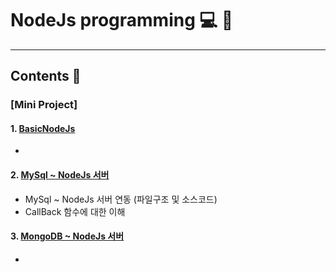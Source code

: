 # NodeJs programming :computer: :memo:
---
## Contents :open_file_folder:



### [Mini Project]
  #### 1. [BasicNodeJs](https://github.com/mdy0501/Study/tree/master/NodeJs/BasicNodeJs)
  -

  #### 2. [MySql ~ NodeJs 서버](https://github.com/mdy0501/Study/tree/master/NodeJs/withMySQL)
  - MySql ~ NodeJs 서버 연동 (파일구조 및 소스코드)
  - CallBack 함수에 대한 이해

  #### 3. [MongoDB ~ NodeJs 서버](https://github.com/mdy0501/Study/tree/master/NodeJs/withMongoDB)
  -
